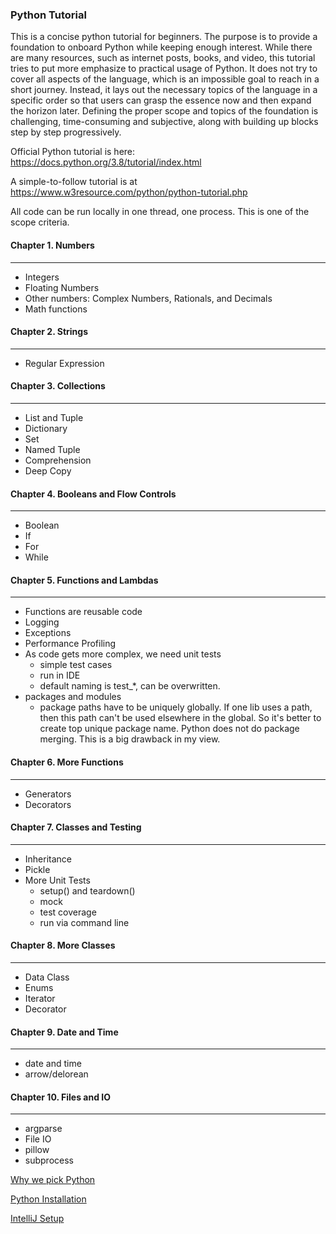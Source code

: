 ### Python Tutorial
This is a concise python tutorial for beginners. The purpose is to provide a 
foundation to onboard Python while keeping enough interest. While there are 
many resources, such as internet posts, books, and video, this tutorial tries 
to put more emphasize to practical usage of Python. It does not try to cover 
all aspects of the language, which is an impossible goal to reach in a short 
journey. Instead, it lays out the necessary topics of the language in a 
specific order so that 
users can grasp the essence now and then expand the horizon later. Defining 
the proper scope and topics of the foundation is challenging, time-consuming
and subjective, along with 
building up blocks step by step progressively. 

Official Python tutorial is here:
https://docs.python.org/3.8/tutorial/index.html

A simple-to-follow tutorial is at
https://www.w3resource.com/python/python-tutorial.php 

All code can be run locally in one thread, one process. This is one of the
scope criteria.

#### Chapter 1. Numbers
___
- Integers
- Floating Numbers
- Other numbers: Complex Numbers, Rationals, and Decimals 
- Math functions

#### Chapter 2. Strings
___
- Regular Expression

#### Chapter 3. Collections
___
- List and Tuple
- Dictionary
- Set
- Named Tuple
- Comprehension
- Deep Copy

#### Chapter 4. Booleans and Flow Controls
___
- Boolean 
- If
- For
- While

#### Chapter 5. Functions and Lambdas
___
- Functions are reusable code
- Logging
- Exceptions
- Performance Profiling
- As code gets more complex, we need unit tests
    - simple test cases
    - run in IDE 
    - default naming is test_*, can be overwritten.
- packages and modules
    - package paths have to be uniquely globally. If one lib uses a path, then
      this path can't be used elsewhere in the global. So it's better to create
      top unique package name. Python does not do package merging. This is a
      big drawback in my view.

#### Chapter 6. More Functions
___
- Generators
- Decorators


#### Chapter 7. Classes and Testing
___
- Inheritance
- Pickle
- More Unit Tests
    - setup() and teardown()
    - mock
    - test coverage
    - run via command line

#### Chapter 8. More Classes
___
- Data Class
- Enums
- Iterator
- Decorator

#### Chapter 9. Date and Time
___
- date and time
- arrow/delorean

#### Chapter 10. Files and IO
___
- argparse
- File IO
- pillow
- subprocess


[Why we pick Python](docs/why_python/why_python.md)

[Python Installation](docs/python_installation.md)  

[IntelliJ Setup](docs/intellij/intellij_setup.md)  
